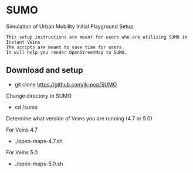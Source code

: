 # SUMO
Simulation of Urban Mobility Initial Playground Setup

```
This setup instructions are meant for users who are utilizing SUMO in Instant Veins
The scripts are meant to save time for users.
It will help you render OpenStreetMap to SUMO.
```
## Download and setup

* git clone https://github.com/jk-pop/SUMO

Change directory to SUMO
* cd /sumo

Determine what version of Veins you are running (4.7 or 5.0)

For Veins 4.7
* ./open-maps-4.7.sh

For Veins 5.0

* ./open-maps-5.0.sh
